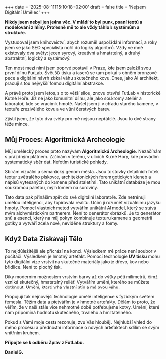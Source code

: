 +++
date = '2025-08-11T15:10:18+02:00'
draft = false
title = 'Nejsem Digitální Umělec'
+++

**Nikdy jsem nebyl jen jedna věc. V mládí to byl punk, psaní textů a modelování z hlíny. Profesně mě to ale vždy táhlo k systémům a struktuře.** 

Vystudoval jsem knihovnictví, abych rozuměl uspořádání informací, a roky jsem se jako SEO specialista nořil do logiky algoritmů. Vždy ve mně existovaly dva světy: jeden syrový, kreativní a hmatatelný, a druhý abstraktní, logický a systémový.

Ten most mezi nimi jsem poprvé postavil v Praze, kde jsem založil svou první dílnu FutLab. Svět 3D tisku a laserů se tam potkal s ohněm bronzové pece a digitální návrh získal váhu skutečného kovu. Dnes, jako AI architekt, pracuji s tou nejvyšší formou digitální abstrakce. 

A právě proto jsem letos, s o to větší silou, znovu otevřel FutLab v historické Kutné Hoře. Již ne jako komunitní dílnu, ale jako soukromý ateliér a laboratoř, kde se vracím k hmotě. Našel jsem ji v chladu starého kamene, v textuře zrezivělého kovu a ve vůni čerstvých barev.

Zjistil jsem, že tyto dva světy pro mě nejsou nepřátelé. Jsou to dvě strany téže mince.

## Můj Proces: Algoritmická Archeologie

Můj umělecký proces proto nazývám **Algoritmická Archeologie**. Nezačínám s prázdným plátnem. Začínám v terénu, v ulicích Kutné Hory, kde provádím systematický sběr dat. Nefotím turistické pohledy. 

Sbírám vizuální a sémantický genom města. Jsou to stovky detailních fotek textur zvětralého pískovce, architektonických forem gotických kleneb a nápisů vytesaných do kamene před staletími. Tato unikátní databáze je mou soukromou paletou, mým lomem na suroviny.

Tato data pak přináším zpět do své digitální laboratoře. Zde netrénuji umělou inteligenci, aby kopírovala realitu. Učím ji rozumět vizuálnímu jazyku hmoty. Pomocí vlastních metod vytvářím unikátní AI model, který se stává mým alchymistickým partnerem. Není to generátor obrázků. Je to generátor snů a esencí, který na můj pokyn kombinuje texturu kamene s geometrií gotiky a vytváří zcela nové, neviděné struktury a formy.

## Když Data Získávají Tělo

To nejdůležitější ale přichází na konci. Výsledkem mé práce není soubor v počítači. Výsledkem je hmotný artefakt. Pomocí technologie **UV tisku** mohu tyto digitální vize vrstvit na skutečné materiály jako je dřevo, kov nebo břidlice. Není to plochý tisk. 

Díky moderním možnostem vrstvím barvy až do výšky pěti milimetrů, čímž vzniká skutečný, hmatatelný reliéf. Vytvářím umění, kterého se můžete dotknout. Umění, které vrhá vlastní stín a má svou váhu.

Propojuji tak nejnovější technologie umělé inteligence s fyzickým světem řemesla. Těžím data a přetvářím je v hmotné artefakty. Dělám to proto, že věřím, že v naší stále více nehmotné době potřebujeme kotvy. Umění, které nám připomíná hodnotu skutečného, trvalého a hmatatelného.

Pokud s Vámi moje cesta rezonuje, zvu Vás hlouběji. Nejhlubší vhled do mého procesu a přednostní informace o nových artefaktech sdílím se svým vnitřním kruhem. 

**Připojte se k odběru Zpráv z FutLabu.**

**DanielG.**
